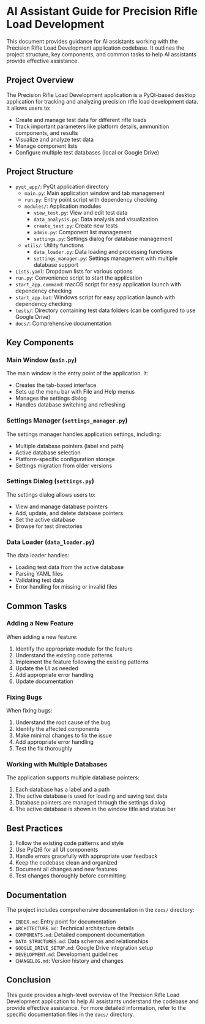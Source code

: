 # AI Assistant Guide for Precision Rifle Load Development

This document provides guidance for AI assistants working with the Precision Rifle Load Development application codebase. It outlines the project structure, key components, and common tasks to help AI assistants provide effective assistance.

## Project Overview

The Precision Rifle Load Development application is a PyQt-based desktop application for tracking and analyzing precision rifle load development data. It allows users to:

- Create and manage test data for different rifle loads
- Track important parameters like platform details, ammunition components, and results
- Visualize and analyze test data
- Manage component lists
- Configure multiple test databases (local or Google Drive)

## Project Structure

- `pyqt_app/`: PyQt application directory
  - `main.py`: Main application window and tab management
  - `run.py`: Entry point script with dependency checking
  - `modules/`: Application modules
    - `view_test.py`: View and edit test data
    - `data_analysis.py`: Data analysis and visualization
    - `create_test.py`: Create new tests
    - `admin.py`: Component list management
    - `settings.py`: Settings dialog for database management
  - `utils/`: Utility functions
    - `data_loader.py`: Data loading and processing functions
    - `settings_manager.py`: Settings management with multiple database support
- `Lists.yaml`: Dropdown lists for various options
- `run.py`: Convenience script to start the application
- `start_app.command`: macOS script for easy application launch with dependency checking
- `start_app.bat`: Windows script for easy application launch with dependency checking
- `tests/`: Directory containing test data folders (can be configured to use Google Drive)
- `docs/`: Comprehensive documentation

## Key Components

### Main Window (`main.py`)

The main window is the entry point of the application. It:
- Creates the tab-based interface
- Sets up the menu bar with File and Help menus
- Manages the settings dialog
- Handles database switching and refreshing

### Settings Manager (`settings_manager.py`)

The settings manager handles application settings, including:
- Multiple database pointers (label and path)
- Active database selection
- Platform-specific configuration storage
- Settings migration from older versions

### Settings Dialog (`settings.py`)

The settings dialog allows users to:
- View and manage database pointers
- Add, update, and delete database pointers
- Set the active database
- Browse for test directories

### Data Loader (`data_loader.py`)

The data loader handles:
- Loading test data from the active database
- Parsing YAML files
- Validating test data
- Error handling for missing or invalid files

## Common Tasks

### Adding a New Feature

When adding a new feature:
1. Identify the appropriate module for the feature
2. Understand the existing code patterns
3. Implement the feature following the existing patterns
4. Update the UI as needed
5. Add appropriate error handling
6. Update documentation

### Fixing Bugs

When fixing bugs:
1. Understand the root cause of the bug
2. Identify the affected components
3. Make minimal changes to fix the issue
4. Add appropriate error handling
5. Test the fix thoroughly

### Working with Multiple Databases

The application supports multiple database pointers:
1. Each database has a label and a path
2. The active database is used for loading and saving test data
3. Database pointers are managed through the settings dialog
4. The active database is shown in the window title and status bar

## Best Practices

1. Follow the existing code patterns and style
2. Use PyQt6 for all UI components
3. Handle errors gracefully with appropriate user feedback
4. Keep the codebase clean and organized
5. Document all changes and new features
6. Test changes thoroughly before committing

## Documentation

The project includes comprehensive documentation in the `docs/` directory:
- `INDEX.md`: Entry point for documentation
- `ARCHITECTURE.md`: Technical architecture details
- `COMPONENTS.md`: Detailed component documentation
- `DATA_STRUCTURES.md`: Data schemas and relationships
- `GOOGLE_DRIVE_SETUP.md`: Google Drive integration setup
- `DEVELOPMENT.md`: Development guidelines
- `CHANGELOG.md`: Version history and changes

## Conclusion

This guide provides a high-level overview of the Precision Rifle Load Development application to help AI assistants understand the codebase and provide effective assistance. For more detailed information, refer to the specific documentation files in the `docs/` directory.

